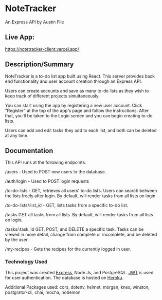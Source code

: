 # NoteTracker

An Express API by Austin File
## Live App: 
https://notetracker-client.vercel.app/

## Description/Summary
NoteTracker is a to-do list app built using React. This server provides back end functionality and user account creation through an Express API.

Users can create accounts and save as many to-do lists as they wish to keep track of different projects simultaneously.

You can start using the app by registering a new user account. Click "Register" at the top of the app's page and follow the instructions. After that, you'll be taken to the Login screen and you can begin creating to-do lists.

Users can add and edit tasks they add to each list, and both can be deleted at any time.

## Documentation
This API runs at the following endpoints:

/users - Used to POST new users to the database.

/auth/login - Used to POST login requests

/to-do-lists - GET, retrieves all users' to-do lists. Users can search between the lists freely after login. By default, will render tasks from all lists on login.

/to-do-lists/:list_id - GET, lists tasks from a specific to-do list. 

/tasks GET all tasks from all lists. By default, will render tasks from all lists on login.

/tasks/:task_id GET, POST, and DELETE a specific task. Tasks can be viewed in more detail, change from complete or incomplete, and be deleted by the user.


/my-recipes - Gets the recipes for the currently logged in user.
### Technology Used
This project was created [Express](https://expressjs.com/), Node.Js, and PostgreSQL. [JWT](https://jwt.io/) is used for user authentication. The database is hosted on [Heroku](https://www.heroku.com/).

Additional Packages used: cors, dotenv, helmet, morgan, knex, winston, postgrator-cli, chai, mocha, nodemon
